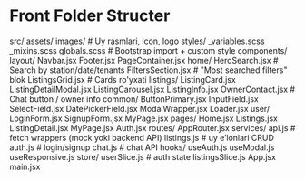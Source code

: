 # Front Folder Structer 

src/
  assets/
    images/          # Uy rasmlari, icon, logo
    styles/
      _variables.scss
      _mixins.scss
      globals.scss   # Bootstrap import + custom style
  components/
    layout/
      Navbar.jsx
      Footer.jsx
      PageContainer.jsx
    home/
      HeroSearch.jsx     # Search by station/date/tenants
      FiltersSection.jsx # "Most searched filters" blok
      ListingsGrid.jsx   # Cards ro'yxati
    listings/
      ListingCard.jsx
      ListingDetailModal.jsx
      ListingCarousel.jsx
      ListingInfo.jsx
      OwnerContact.jsx   # Chat button / owner info
    common/
      ButtonPrimary.jsx
      InputField.jsx
      SelectField.jsx
      DatePickerField.jsx
      ModalWrapper.jsx
      Loader.jsx
    user/
      LoginForm.jsx
      SignupForm.jsx
      MyPage.jsx
  pages/
    Home.jsx
    Listings.jsx
    ListingDetail.jsx
    MyPage.jsx
    Auth.jsx
  routes/
    AppRouter.jsx
  services/
    api.js            # fetch wrappers (mock yoki backend API)
    listings.js       # uy e’lonlari CRUD
    auth.js           # login/signup
    chat.js           # chat API
  hooks/
    useAuth.js
    useModal.js
    useResponsive.js
  store/
    userSlice.js      # auth state
    listingsSlice.js
  App.jsx
  main.jsx